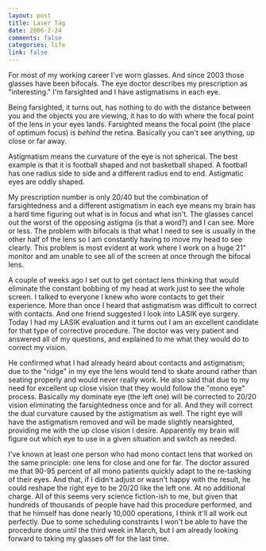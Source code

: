 ```yaml
--- 
layout: post
title: Laser Tag
date: 2006-2-24
comments: false
categories: life
link: false
---
```

For most of my working career I've worn glasses. And since 2003 those glasses have been bifocals. The eye doctor describes my prescription as "interesting." I'm farsighted and I have astigmatisms in each eye.

Being farsighted, it turns out, has nothing to do with the distance between you and the objects you are viewing, it has to do with where the focal point of the lens in your eyes lands. Farsighted means the focal point (the place of optimum focus) is <i>behind</i> the retina. Basically you can't see anything, up close or far away.

Astigmatism means the curvature of the eye is not spherical. The best example is that it is football shaped and not basketball shaped. A football has one radius side to side and a different radius end to end. Astigmatic eyes are oddly shaped.

My prescription number is only 20/40 but the combination of farsightedness and a different astigmatism in each eye means my brain has a hard time figuring out what is in focus and what isn't. The glasses cancel out the worst of the opposing astigma (is that a word?) and I can see. More or less. The problem with bifocals is that what I need to see is usually in the other half of the lens so I am constantly having to move my head to see clearly. This problem is most evident at work where I work on a huge 21" monitor and am unable to see all of the screen at once through the bifocal lens.

A couple of weeks ago I set out to get contact lens thinking that would eliminate the constant bobbing of my head at work just to see the whole screen. I talked to everyone I knew who wore contacts to get their experience. More than once I heard that astigmatism was difficult to correct with contacts. And one friend suggested I look into LASIK eye surgery. Today I had my LASIK evaluation and it turns out I am an excellent candidate for that type of corrective procedure. The doctor was very patient and answered all of my questions, and explained to me what they would do to correct my vision.

He confirmed what I had already heard about contacts and astigmatism; due to the "ridge" in my eye the lens would tend to skate around rather than seating properly and would never really work. He also said that due to my need for excellent up close vision that they would follow the "mono eye" process. Basically my dominate eye (the left one) will be corrected to 20/20 vision eliminating the farsightedness once and for all. And they will correct the dual curvature caused by the astigmatism as well. The right eye will have the astigmatism removed and will be made slightly nearsighted, providing me with the up close vision I desire. Apparently my brain will figure out which eye to use in a given situation and switch as needed.

I've known at least one person who had mono contact lens that worked on the same principle: one lens for close and one for far. The doctor assured me that 90-95 percent of all mono patients quickly adapt to the re-tasking of their eyes. And that, if I didn't adjust or wasn't happy with the result, he could reshape the right eye to be 20/20 like the left one. At no additional charge. All of this seems very science fiction-ish to me, but given that hundreds of thousands of people have had this procedure performed, and that he himself has done nearly 10,000 operations, I think it'll all work out perfectly. Due to some scheduling constraints I won't be able to have the procedure done until the third week in March, but I am already looking forward to taking my glasses off for the last time.


